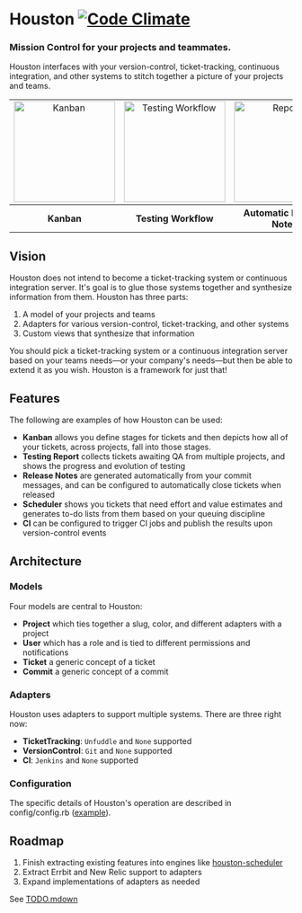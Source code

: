 # Houston [![Code Climate](https://codeclimate.com/github/houstonmc/houston.png)](https://codeclimate.com/github/houstonmc/houston)

### Mission Control for your projects and teammates.

Houston interfaces with your version-control, ticket-tracking, continuous integration, and other systems to stitch together a picture of your projects and teams.
 
<table>
  <tr>
    <td align="center" vertical-align="top">
      <a href="http://houstonmc.github.com/houston/images/screenshots/kanban.png" target="_blank" title="Kanban">
        <img src="http://houstonmc.github.com/houston/images/screenshots/kanban.png" width="180" alt="Kanban" />
      </a>
    </td>
    <td align="center" vertical-align="top">
      <a href="http://houstonmc.github.com/houston/images/screenshots/testing-conversation.png" target="_blank" title="Testing Workflow">
        <img src="http://houstonmc.github.com/houston/images/screenshots/testing-conversation.png" width="180" alt="Testing Workflow" />
      </a>
    </td>
    <td align="center" vertical-align="top">
      <a href="http://houstonmc.github.com/houston/images/screenshots/new-release.png" target="_blank" title="Reports">
        <img src="http://houstonmc.github.com/houston/images/screenshots/new-release.png" width="180" alt="Reports" />
      </a>
    </td>
    <td align="center" vertical-align="top">
      <a href="http://houstonmc.github.com/houston/images/screenshots/weekly-report-commits.png" target="_blank" title="Reports">
        <img src="http://houstonmc.github.com/houston/images/screenshots/weekly-report-commits.png" width="180" alt="Reports" />
      </a>
    </td>
  </tr>
  <tr>
    <th>Kanban</th>
    <th>Testing Workflow</th>
    <th>Automatic Release Notes</th>
    <th>Reports</th>
  </tr>
</table>



## Vision

Houston does not intend to become a ticket-tracking system or continuous integration server. It's goal is to glue those systems together and synthesize information from them. Houston has three parts:

 1. A model of your projects and teams
 2. Adapters for various version-control, ticket-tracking, and other systems
 3. Custom views that synthesize that information

You should pick a ticket-tracking system or a continuous integration server based on your teams needs&mdash;or your company's needs&mdash;but then be able to extend it as you wish. Houston is a framework for just that!



## Features

The following are examples of how Houston can be used:

 - **Kanban** allows you define stages for tickets and then depicts how all of your tickets, across projects, fall into those stages.
 - **Testing Report** collects tickets awaiting QA from multiple projects, and shows the progress and evolution of testing
 - **Release Notes** are generated automatically from your commit messages, and can be configured to automatically close tickets when released
 - **Scheduler** shows you tickets that need effort and value estimates and generates to-do lists from them based on your queuing discipline
 - **CI** can be configured to trigger CI jobs and publish the results upon version-control events



## Architecture

### Models

Four models are central to Houston:

 - **Project** which ties together a slug, color, and different adapters with a project
 - **User** which has a role and is tied to different permissions and notifications
 - **Ticket** a generic concept of a ticket
 - **Commit** a generic concept of a commit

### Adapters

Houston uses adapters to support multiple systems. There are three right now:
 - **TicketTracking**: `Unfuddle` and `None` supported
 - **VersionControl**: `Git` and `None` supported
 - **CI**: `Jenkins` and `None` supported

### Configuration

The specific details of Houston's operation are described in config/config.rb ([example](https://github.com/houstonmc/houston/blob/master/config/config.rb.sample)).



## Roadmap

 1. Finish extracting existing features into engines like [houston-scheduler](https://github.com/houstonmc/houston-scheduler)
 2. Extract Errbit and New Relic support to adapters
 3. Expand implementations of adapters as needed

See [TODO.mdown](https://github.com/houstonmc/houston/blob/master/TODO.mdown)
